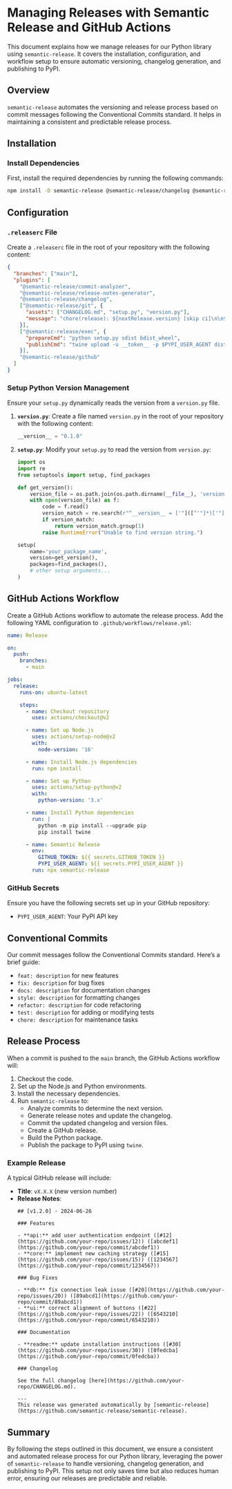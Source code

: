 
# Managing Releases with Semantic Release and GitHub Actions

This document explains how we manage releases for our Python library using `semantic-release`. It covers the installation, configuration, and workflow setup to ensure automatic versioning, changelog generation, and publishing to PyPI.

## Overview

`semantic-release` automates the versioning and release process based on commit messages following the Conventional Commits standard. It helps in maintaining a consistent and predictable release process.

## Installation

### Install Dependencies

First, install the required dependencies by running the following commands:

```bash
npm install -D semantic-release @semantic-release/changelog @semantic-release/git @semantic-release/github @semantic-release/release-notes-generator @semantic-release/exec
```

## Configuration

### `.releaserc` File

Create a `.releaserc` file in the root of your repository with the following content:

```json
{
  "branches": ["main"],
  "plugins": [
    "@semantic-release/commit-analyzer",
    "@semantic-release/release-notes-generator",
    "@semantic-release/changelog",
    ["@semantic-release/git", {
      "assets": ["CHANGELOG.md", "setup.py", "version.py"],
      "message": "chore(release): ${nextRelease.version} [skip ci]\n\n${nextRelease.notes}"
    }],
    ["@semantic-release/exec", {
      "prepareCmd": "python setup.py sdist bdist_wheel",
      "publishCmd": "twine upload -u __token__ -p $PYPI_USER_AGENT dist/*"
    }],
    "@semantic-release/github"
  ]
}
```

### Setup Python Version Management

Ensure your `setup.py` dynamically reads the version from a `version.py` file.

1. **`version.py`**: Create a file named `version.py` in the root of your repository with the following content:

    ```python
    __version__ = "0.1.0"
    ```

2. **`setup.py`**: Modify your `setup.py` to read the version from `version.py`:

    ```python
    import os
    import re
    from setuptools import setup, find_packages

    def get_version():
        version_file = os.path.join(os.path.dirname(__file__), 'version.py')
        with open(version_file) as f:
            code = f.read()
            version_match = re.search(r"^__version__ = ['"]([^'"]*)['"]", code, re.M)
            if version_match:
                return version_match.group(1)
            raise RuntimeError("Unable to find version string.")

    setup(
        name='your_package_name',
        version=get_version(),
        packages=find_packages(),
        # other setup arguments...
    )
    ```

## GitHub Actions Workflow

Create a GitHub Actions workflow to automate the release process. Add the following YAML configuration to `.github/workflows/release.yml`:

```yaml
name: Release

on:
  push:
    branches:
      - main

jobs:
  release:
    runs-on: ubuntu-latest

    steps:
      - name: Checkout repository
        uses: actions/checkout@v2

      - name: Set up Node.js
        uses: actions/setup-node@v2
        with:
          node-version: '16'

      - name: Install Node.js dependencies
        run: npm install

      - name: Set up Python
        uses: actions/setup-python@v2
        with:
          python-version: '3.x'

      - name: Install Python dependencies
        run: |
          python -m pip install --upgrade pip
          pip install twine

      - name: Semantic Release
        env:
          GITHUB_TOKEN: ${{ secrets.GITHUB_TOKEN }}
          PYPI_USER_AGENT: ${{ secrets.PYPI_USER_AGENT }}
        run: npx semantic-release
```

### GitHub Secrets

Ensure you have the following secrets set up in your GitHub repository:

- `PYPI_USER_AGENT`: Your PyPI API key

## Conventional Commits

Our commit messages follow the Conventional Commits standard. Here’s a brief guide:

- `feat: description` for new features
- `fix: description` for bug fixes
- `docs: description` for documentation changes
- `style: description` for formatting changes
- `refactor: description` for code refactoring
- `test: description` for adding or modifying tests
- `chore: description` for maintenance tasks

## Release Process

When a commit is pushed to the `main` branch, the GitHub Actions workflow will:

1. Checkout the code.
2. Set up the Node.js and Python environments.
3. Install the necessary dependencies.
4. Run `semantic-release` to:
   - Analyze commits to determine the next version.
   - Generate release notes and update the changelog.
   - Commit the updated changelog and version files.
   - Create a GitHub release.
   - Build the Python package.
   - Publish the package to PyPI using `twine`.

### Example Release

A typical GitHub release will include:

- **Title**: `vX.X.X` (new version number)
- **Release Notes**:
    ```
    ## [v1.2.0] - 2024-06-26

    ### Features

    - **api:** add user authentication endpoint ([#12](https://github.com/your-repo/issues/12)) ([abcdef1](https://github.com/your-repo/commit/abcdef1))
    - **core:** implement new caching strategy ([#15](https://github.com/your-repo/issues/15)) ([1234567](https://github.com/your-repo/commit/1234567))

    ### Bug Fixes

    - **db:** fix connection leak issue ([#20](https://github.com/your-repo/issues/20)) ([89abcd1](https://github.com/your-repo/commit/89abcd1))
    - **ui:** correct alignment of buttons ([#22](https://github.com/your-repo/issues/22)) ([6543210](https://github.com/your-repo/commit/6543210))

    ### Documentation

    - **readme:** update installation instructions ([#30](https://github.com/your-repo/issues/30)) ([0fedcba](https://github.com/your-repo/commit/0fedcba))

    ### Changelog

    See the full changelog [here](https://github.com/your-repo/CHANGELOG.md).

    ---
    This release was generated automatically by [semantic-release](https://github.com/semantic-release/semantic-release).
    ```

## Summary

By following the steps outlined in this document, we ensure a consistent and automated release process for our Python library, leveraging the power of `semantic-release` to handle versioning, changelog generation, and publishing to PyPI. This setup not only saves time but also reduces human error, ensuring our releases are predictable and reliable.
